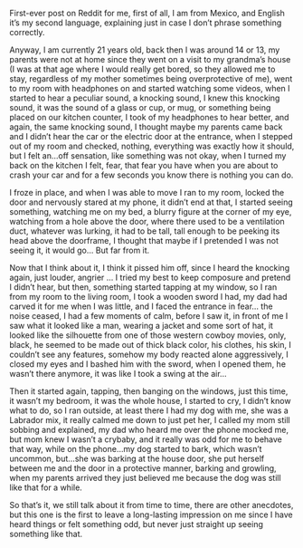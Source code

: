   

First-ever post on Reddit for me, first of all, I am from Mexico, and English it’s my second language, explaining just in case I don’t phrase something correctly.  
 

Anyway, I am currently 21 years old, back then I was around 14 or 13, my parents were not at home since they went on a visit to my grandma’s house (I was at that age where I would really get bored, so they allowed me to stay, regardless of my mother sometimes being overprotective of me), went to my room with headphones on and started watching some videos, when I started to hear a peculiar sound, a knocking sound, I knew this knocking sound, it was the sound of a glass or cup, or mug, or something being placed on our kitchen counter, I took of my headphones to hear better, and again, the same knocking sound, I thought maybe my parents came back and I didn’t hear the car or the electric door at the entrance, when I stepped out of my room and checked, nothing, everything was exactly how it should, but I felt an…off sensation, like something was not okay, when I turned my back on the kitchen I felt, fear, that fear you have when you are about to crash your car and for a few seconds you know there is nothing you can do.  


I froze in place, and when I was able to move I ran to my room, locked the door and nervously stared at my phone, it didn’t end at that, I started seeing something, watching me on my bed, a blurry figure at the corner of my eye, watching from a hole above the door, where there used to be a ventilation duct, whatever was lurking, it had to be tall, tall enough to be peeking its head above the doorframe, I thought that maybe if I pretended I was not seeing it, it would go… But far from it.   


Now that I think about it, I think it pissed him off, since I heard the knocking again, just louder, angrier … I tried my best to keep composure and pretend I didn’t hear, but then, something started tapping at my window, so I ran from my room to the living room, I took a wooden sword I had, my dad had carved it for me when I was little, and I faced the entrance in fear… the noise ceased, I had a few moments of calm, before I saw it, in front of me I saw what it looked like a man, wearing a jacket and some sort of hat, it looked like the silhouette from one of those western cowboy movies, only, black, he seemed to be made out of thick black color, his clothes, his skin, I couldn’t see any features, somehow my body reacted alone aggressively, I closed my eyes and I bashed him with the sword, when I opened them, he wasn’t there anymore, it was like I took a swing at the air…  


 Then it started again, tapping, then banging on the windows, just this time, it wasn’t my bedroom, it was the whole house, I started to cry, I didn’t know what to do, so I ran outside, at least there I had my dog with me, she was a Labrador mix, it really calmed me down to just pet her, I called my mom still sobbing and explained, my dad who heard me over the phone mocked me, but mom knew I wasn’t a crybaby, and it really was odd for me to behave that way, while on the phone…my dog started to bark, which wasn’t uncommon, but…she was barking at the house door, she put herself between me and the door in a protective manner, barking and growling, when my parents arrived they just believed me because the dog was still like that for a while.  
 

So that’s it, we still talk about it from time to time, there are other anecdotes, but this one is the first to leave a long-lasting impression on me since I have heard things or felt something odd, but never just straight up seeing something like that.